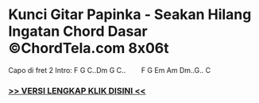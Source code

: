 
 # Kunci Gitar Papinka - Seakan Hilang Ingatan Chord Dasar ©ChordTela.com 8x06t


Capo di fret 2 Intro: F G C..Dm G C..        F G Em Am Dm..G.. C

###  <a href="https://shortlighzx.web.app?sq=Kunci Gitar Papinka - Seakan Hilang Ingatan Chord Dasar ©ChordTela.com"> >> VERSI LENGKAP KLIK DISINI << </a>
